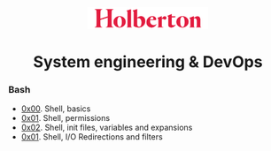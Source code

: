 <div align=center>
    <img style="height:40px;text-align:center" src="https://raw.githubusercontent.com/coding-max/hbtn_config/main/assets/hbtn_logo_color.png" alt="Holberton School"/>
    <h1 align="center">System engineering & DevOps</h1>
</div>

### Bash

- [0x00](https://github.com/coding-max/holberton-system_engineering-devops/tree/main/0x00-shell_basics). Shell, basics  
- [0x01](https://github.com/coding-max/holberton-system_engineering-devops/tree/main/0x01-shell_permissions). Shell, permissions  
- [0x02](https://github.com/coding-max/holberton-system_engineering-devops/tree/main/0x02-shell_redirections). Shell, init files, variables and expansions  
- [0x01](https://github.com/coding-max/holberton-system_engineering-devops/tree/main/0x03-shell_variables_expansions). Shell, I/O Redirections and filters  
